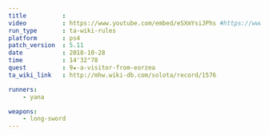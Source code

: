 ```yaml
---
title          :
video          : https://www.youtube.com/embed/eSXmYsiJPhs #https://www.youtube.com/watch?v=eSXmYsiJPhs
run_type       : ta-wiki-rules
platform       : ps4
patch_version  : 5.11
date           : 2018-10-28
time           : 14'32"78
quest          : 9★-a-visitor-from-eorzea
ta_wiki_link   : http://mhw.wiki-db.com/solota/record/1576

runners:
    - yana

weapons:
    - long-sword
---
```

